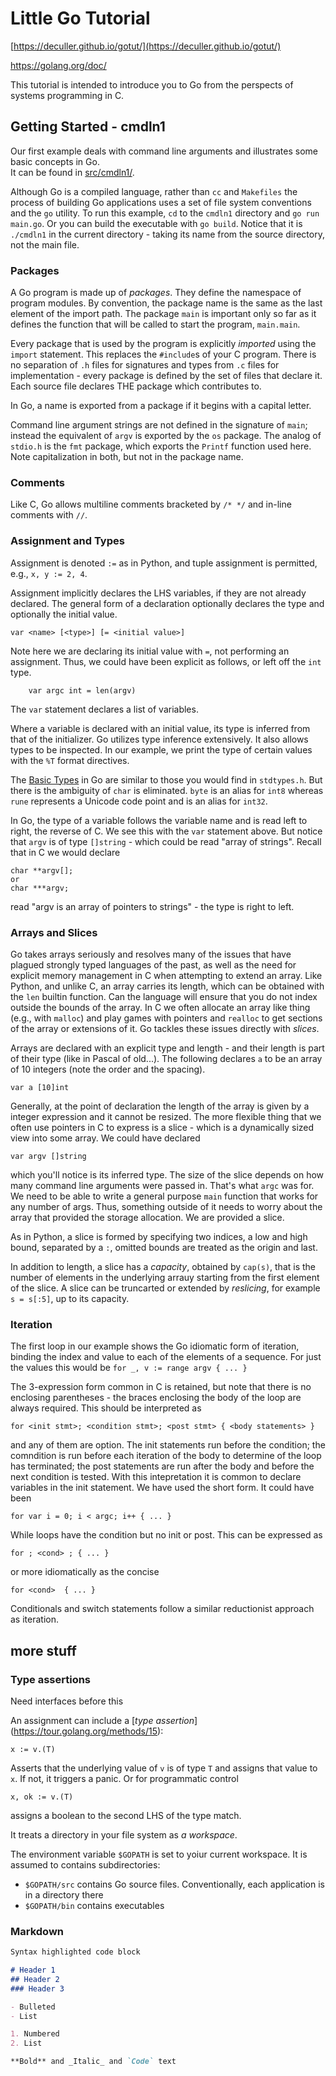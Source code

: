 # Little Go Tutorial

[https://deculler.github.io/gotut/](https://deculler.github.io/gotut/)

https://golang.org/doc/


This tutorial is intended to introduce you to Go from the perspects of systems programming in C.

## Getting Started - cmdln1

Our first example deals with command line arguments and illustrates some basic concepts in Go.  
It can be found in [src/cmdln1/](https://github.com/deculler/gotut/tree/master/src/cmdln1).

Although Go is a compiled language, rather than `cc` and `Makefiles`
the process of building Go applications uses a set of file system conventions
and the `go` utility.  To run this example, `cd` to the `cmdln1` directory
and `go run main.go`.  Or you can build the executable with `go build`.
Notice that it is `./cmdln1` in the current directory - taking its name from
the source directory, not the main file.

### Packages

A Go program is made up of *packages*.  They define the namespace of
program modules.  By convention, the package name is the same as the
last element of the import path.  The package `main` is important only
so far as it defines the function that will be called to start the program,
`main.main`.

Every package that is used by the program is explicitly *imported*
using the `import` statement.  This replaces the `#include`s of your C
program.  There is no separation of `.h` files for signatures and types
from `.c` files for implementation - every package is defined by
the set of files that declare it.  Each source file declares THE
package which contributes to.

In Go, a name is exported from a package if it begins with a capital letter.

Command line argument strings are not defined in the signature of `main`;
instead the equivalent of `argv` is exported by the `os` package.
The analog of `stdio.h` is the `fmt` package, which exports the
`Printf` function used here.  Note capitalization in both, but not in the
package name.

### Comments

Like C, Go allows multiline comments bracketed by `/* */` and in-line comments with `//`.

### Assignment and Types

Assignment is denoted `:=` as in Python, and tuple assignment is permitted, e.g.,
`x, y := 2, 4`.

Assignment implicitly declares the LHS variables, if they are not already
declared.  The general form of a declaration optionally declares the type
and optionally the initial value.
```
var <name> [<type>] [= <initial value>]
```
Note here we are declaring its initial value with `=`, not performing
an assignment.  Thus, we could have been explicit as follows, or left
off the `int` type.
```
	var argc int = len(argv)
```
The `var` statement declares a list of variables.  

Where a variable is declared with an initial value, its type is
inferred from that of the initializer.  Go utilizes type inference
extensively.  It also allows types to be inspected.  In our example,
we print the type of certain values with the `%T` format directives.

The [Basic Types](https://tour.golang.org/basics/11) in Go are similar to
those you would find in `stdtypes.h`.  But there is the ambiguity of `char`
is eliminated.  `byte` is an alias for `int8` whereas `rune` represents
a Unicode code point and is an alias for `int32`.

In Go, the type of a variable follows the variable name and is read left to right,
the reverse of C. We see this with the `var` statement above.  But notice that
`argv` is of type `[]string` - which could be read "array of strings".  Recall
that in C we would declare
```
char **argv[];
or
char ***argv;
```
read "argv is an array of pointers to strings" - the type is right to left.

### Arrays and Slices

Go takes arrays seriously and resolves many of the issues that have plagued
strongly typed languages of the past, as well as the need for explicit
memory management in C when attempting to extend an array.  Like
Python, and unlike C, an array carries its length, which can be
obtained with the `len` builtin function.  Can the language will ensure
that you do not index outside the bounds of the array.  In C we often allocate
an array like thing (e.g., with `malloc`) and play games with pointers and
`realloc` to get sections of the array or extensions of it.  Go tackles
these issues directly with *slices*.

Arrays are declared with an explicit type and length - and their length is part of their
type (like in Pascal of old...).  The following declares `a` to be an array of 10 integers (note
the order and the spacing).
```
var a [10]int
```
Generally, at the point of declaration the length of the array is given by a integer
expression and it cannot be resized.  The more flexible thing that we often use
pointers in C to express is a slice - which is a dynamically sized view into some array.
We could have declared
```
var argv []string
```
which you'll notice is its inferred type.  The size of the slice depends on how many
command line arguments were passed in.  That's what `argc` was for.  We need to be able
to write a general purpose `main` function that works for any number of args.  Thus,
something outside of it needs to worry about the array that provided the storage
allocation.  We are provided a slice.

As in Python, a slice is formed by specifying two indices, a low and high bound,
separated by a `:`, omitted bounds are treated as the origin and last.

In addition to length, a slice has a *capacity*, obtained by `cap(s)`, that is
the number of elements in the underlying arrauy starting from the first element of the
slice.  A slice can be truncarted or  extended by *reslicing*, for example `s = s[:5]`, up to
its capacity.

### Iteration

The first loop in our example shows the Go idiomatic form of iteration,
binding the index and value to each of the elements of a sequence.  For just
the values this would be `for _, v := range argv { ... }`

The 3-expression form common in C is retained, but note that there is no
enclosing parentheses - the braces enclosing the body of the loop are always required.
This should be interpreted as
```
for <init stmt>; <condition stmt>; <post stmt> { <body statements> }
```
and any of them are option.  The init statements run before the condition; the
comndition is run before each iteration of the body to determine of the loop has
terminated; the post statements are run after the body and before the next
condition is tested.  With this intepretation it is common to declare variables
in the init statement.  We have used the short form.  It could have been
```
for var i = 0; i < argc; i++ { ... }
```
While loops have the condition but no init or post.  This can be expressed as
```
for ; <cond> ; { ... }
```
or more idiomatically as the concise
```
for <cond>  { ... }
```

Conditionals and switch statements follow a similar reductionist approach as iteration.






## more stuff

### Type assertions

Need interfaces before this

An assignment can include a [*type assertion*]
(https://tour.golang.org/methods/15):
```
x := v.(T)
```
Asserts that the underlying value of `v` is of type `T` and assigns that value
to `x`.  If not, it triggers a panic.  Or for programmatic control
```
x, ok := v.(T)
```
assigns a boolean to the second LHS of the type match. 







It treats a directory in your file system as *a workspace*.


The environment variable `$GOPATH` is set to yoiur current workspace. It
is assumed to contains subdirectories:

* `$GOPATH/src` contains Go source files.  Conventionally, each application is in
a directory there
* `$GOPATH/bin` contains executables










### Markdown


```markdown
Syntax highlighted code block

# Header 1
## Header 2
### Header 3

- Bulleted
- List

1. Numbered
2. List

**Bold** and _Italic_ and `Code` text
```

